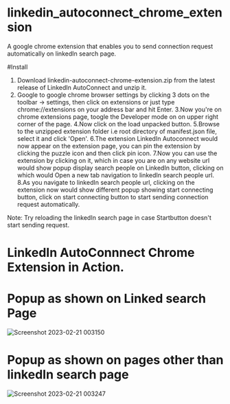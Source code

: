 # linkedin_autoconnect_chrome_extension
A google chrome extension that enables you to send connection request automatically on linkedIn search page.


#Install
1. Download linkedin-autoconnect-chrome-extension.zip from the latest release of LinkedIn AutoConnect and unzip it. <br/>
2. Google to google chrome browser settings by clicking 3 dots on the toolbar -> settings, then click on extensions or just type chrome://extensions on your address bar and hit Enter.
3.Now you're on chrome extensions page, toogle the Developer mode on on upper right corner of the page. 
4.Now click on the load unpacked button.
5.Browse to the unzipped extension folder i.e root directory of manifest.json file, select it and click 'Open'.
6.The extension  LinkedIn Autoconnect would now appear on the extension page, you can pin the extension by clicking the puzzle icon and then click pin icon.
7.Now you can use the extension by clicking on it, which in case you are on any website url would show popup display search people on LinkedIn button, clicking on which would Open a new tab navigation to linkedIn search people url.
8.As you navigate to linkedIn search people url, clicking on the extension now would show different popup showing start connecting button, click on start connecting button to start sending connection request automatically.

Note: Try reloading the linkedIn search page in case Startbutton doesn't start sending request. 

# LinkedIn AutoConnnect Chrome Extension in Action.




# Popup as shown on Linked search Page
![Screenshot 2023-02-21 003150](https://user-images.githubusercontent.com/37264147/220187291-4554c49f-bdb0-4ab6-a7fe-10a0f8d97e8e.jpg)

# Popup as shown on pages other than linkedIn search page
![Screenshot 2023-02-21 003247](https://user-images.githubusercontent.com/37264147/220187451-169f13ab-c9b9-4e84-bb5d-7c1efede9297.jpg)

